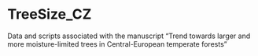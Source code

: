 # TreeSize_CZ
Data and scripts associated with the manuscript “Trend towards larger and more moisture-limited trees in Central-European temperate forests”

